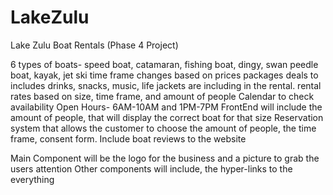 # LakeZulu
Lake Zulu Boat Rentals (Phase 4 Project)

6 types of boats- speed boat, catamaran, fishing boat, dingy, swan peedle boat, kayak, jet ski
time frame changes based on prices
packages deals to includes drinks, snacks, music, life jackets are including in the rental.
rental rates based on size, time frame, and amount of people
Calendar to check availability
Open Hours- 6AM-10AM and 1PM-7PM
FrontEnd will include the amount of people, that will display the correct boat for that size
Reservation system that allows the customer to choose the amount of people, the time frame, consent form.
Include boat reviews to the website



Main Component will be the logo for the business and a picture to grab the users attention
Other components will include, the hyper-links to the everything
